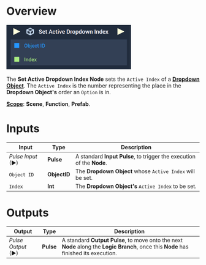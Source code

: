 # Overview

![The Set Active Dropdown Index Node.](../../../.gitbook/assets/setactivedropdownindex.png)

The **Set Active Dropdown Index Node** sets the `Active Index` of a [**Dropdown Object**](../../../objects-and-types/scene2d-objects/gui/dropdown.md). The `Active Index` is the number representing the place in the **Dropdown Object's** order an `Option` is in. 

[**Scope**](../../overview.md#scopes): **Scene**, **Function**, **Prefab**.

# Inputs

|Input|Type|Description|
|---|---|---|
|*Pulse Input* (►)|**Pulse**|A standard **Input Pulse**, to trigger the execution of the **Node**.|
|`Object ID`|**ObjectID**|The **Dropdown Object** whose `Active Index` will be set.|
|`Index`|**Int**|The **Dropdown Object's** `Active Index` to be set.|

# Outputs

|Output|Type|Description|
|---|---|---|
|*Pulse Output* (►)|**Pulse**|A standard **Output Pulse**, to move onto the next **Node** along the **Logic Branch**, once this **Node** has finished its execution.|





